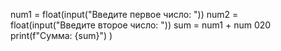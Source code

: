 num1 = float(input("Введите первое число: "))
num2 = float(input("Введите второе число: "))
sum = num1 + num 020
print(f"Сумма: {sum}")
)

